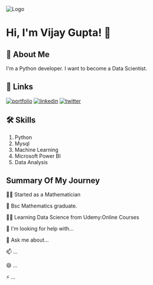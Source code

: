 
![Logo](https://github-readme-stats.vercel.app/api?username=mrvijayg&&show_icons=true&title_color=ffffff&icon_color=bb2acf&text_color=daf7dc&bg_color=151515)


# Hi, I'm Vijay Gupta! 👋


## 🚀 About Me
I'm a Python developer.
I want to become a Data Scientist.


## 🔗 Links
[![portfolio](https://img.shields.io/badge/my_portfolio-000?style=for-the-badge&logo=ko-fi&logoColor=white)]()
[![linkedin](https://img.shields.io/badge/linkedin-0A66C2?style=for-the-badge&logo=linkedin&logoColor=white)](https://www.linkedin.com/)
[![twitter](https://img.shields.io/badge/twitter-1DA1F2?style=for-the-badge&logo=twitter&logoColor=white)](https://twitter.com/)



## 🛠 Skills
1. Python
2. Mysql
3. Machine Learning
4. Microsoft Power BI
5. Data Analysis

## Summary Of My Journey
👩‍💻 Started as a Mathematician

🧠 Bsc Mathematics graduate.

👯‍♀️ Learning Data Science from Udemy:Online Courses  

🤔 I'm looking for help with...

💬 Ask me about...

📫 ...

😄 ...

⚡️ ...

